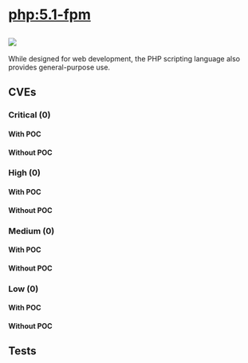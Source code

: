 # [php:5.1-fpm](https://hub.docker.com/_/php?tab=tags)
![](https://img.shields.io/static/v1?label=tag&message=5.1-fpm&color=blue)
---
<p>
While designed for web development, the PHP scripting language also provides general-purpose use.
</p>

## CVEs
### Critical (0)
#### With POC

#### Without POC


### High (0)
#### With POC

#### Without POC


### Medium (0)
#### With POC

#### Without POC


### Low (0)
#### With POC

#### Without POC


## Tests
